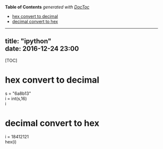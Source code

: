 <!-- START doctoc generated TOC please keep comment here to allow auto update -->
<!-- DON'T EDIT THIS SECTION, INSTEAD RE-RUN doctoc TO UPDATE -->
**Table of Contents**  *generated with [DocToc](https://github.com/thlorenz/doctoc)*

- [hex convert to decimal](#hex-convert-to-decimal)
- [decimal convert to hex](#decimal-convert-to-hex)

<!-- END doctoc generated TOC please keep comment here to allow auto update -->

---  
title: "ipython"   
date: 2016-12-24 23:00  
---  
[TOC]  

# hex convert to decimal
s = "6a8b13"  
i = int(s,16)  
i  

# decimal convert to hex
i = 18412121  
hex(i)  

